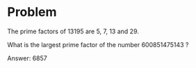 Problem
=======

The prime factors of 13195 are 5, 7, 13 and 29.

What is the largest prime factor of the number 600851475143 ?

Answer: 6857
